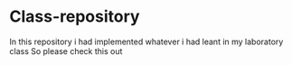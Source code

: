# Class-repository
In this repository i had implemented whatever i had leant in my laboratory class
So please check this out 
